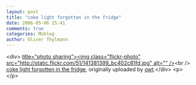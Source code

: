 ```yaml
---
layout: post
title: "coke light forgotten in the fridge"
date: 2006-05-06 15:41
comments: true
categories: Moblog
author: Oliver Thylmann
---
```



&lt;div&gt;	[ title=&quot;photo sharing&quot;&gt;&lt;img class=&quot;flickr-photo&quot; src=&quot;http://static.flickr.com/51/141381399_bc402c81fd.jpg&quot; alt=&quot;&quot; /&gt;](http://www.flickr.com/photos/oliver/141381399/)&lt;br /&gt;	[coke light forgotten in the fridge](http://www.flickr.com/photos/oliver/141381399/), originally uploaded by [owt](http://www.flickr.com/people/oliver/).&lt;/div&gt;				&lt;p&gt;	&lt;/p&gt;


